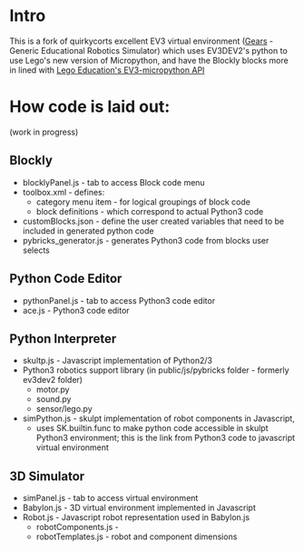 # Intro

This is a fork of quirkycorts excellent EV3 virtual environment ([Gears](https://github.com/QuirkyCort/gears) - Generic Educational Robotics Simulator) which uses EV3DEV2's python to use Lego's new version of Micropython, and have the Blockly blocks more in lined with [Lego Education's EV3-micropython API](https://pybricks.github.io/ev3-micropython)

# How code is laid out:

(work in progress)

## Blockly 
* blocklyPanel.js - tab to access Block code menu
* toolbox.xml - defines:
    * category menu item - for logical groupings of block code
    * block definitions - which correspond to actual Python3 code
* customBlocks.json - define the user created variables that need to be included in generated python code
* pybricks_generator.js - generates Python3 code from blocks user selects

## Python Code Editor
* pythonPanel.js - tab to access Python3 code editor
* ace.js - Python3 code editor

## Python Interpreter
* skultp.js - Javascript implementation of Python2/3
* Python3 robotics support library (in public/js/pybricks folder - formerly ev3dev2 folder)
   * motor.py
   * sound.py
   * sensor/lego.py
* simPython.js -  skulpt implementation of robot components in Javascript, 
   * uses SK.builtin.func to make python code accessible in skulpt Python3 environment; this is the link from Python3 code to javascript virtual environment

## 3D Simulator
* simPanel.js - tab to access virtual environment
* Babylon.js - 3D virtual environment implemented in Javascript
* Robot.js - Javascript robot representation used in Babylon.js
  * robotComponents.js - 
  * robotTemplates.js - robot and component dimensions
